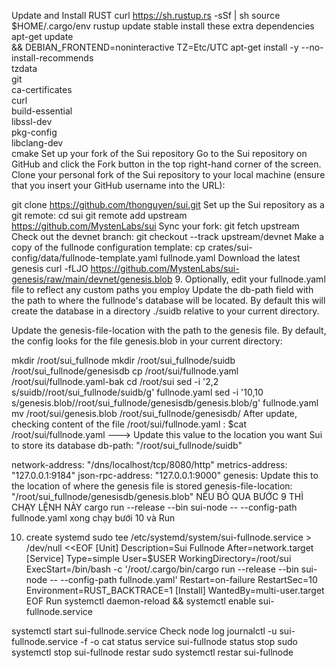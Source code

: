 Update and Install RUST
curl https://sh.rustup.rs -sSf | sh
source $HOME/.cargo/env
rustup update stable
install these extra dependencies
    apt-get update \
    && DEBIAN_FRONTEND=noninteractive TZ=Etc/UTC apt-get install -y --no-install-recommends \
    tzdata \
    git \
    ca-certificates \
    curl \
    build-essential \
    libssl-dev \
    pkg-config \
    libclang-dev \
    cmake
Set up your fork of the Sui repository
Go to the Sui repository on GitHub and click the Fork button in the top right-hand corner of the screen. Clone your personal fork of the Sui repository to your local machine (ensure that you insert your GitHub username into the URL):

 git clone https://github.com/thonguyen/sui.git
Set up the Sui repository as a git remote:
 cd sui
 git remote add upstream https://github.com/MystenLabs/sui
Sync your fork:
   git fetch upstream
Check out the devnet branch:
   git checkout --track upstream/devnet
Make a copy of the fullnode configuration template:
   cp crates/sui-config/data/fullnode-template.yaml fullnode.yaml
Download the latest genesis
 curl -fLJO https://github.com/MystenLabs/sui-genesis/raw/main/devnet/genesis.blob
9. Optionally, edit your fullnode.yaml file to reflect any custom paths you employ
Update the db-path field with the path to where the fullnode's database will be located. By default this will create the database in a directory ./suidb relative to your current directory.

Update the genesis-file-location with the path to the genesis file. By default, the config looks for the file genesis.blob in your current directory:

mkdir /root/sui_fullnode
mkdir /root/sui_fullnode/suidb /root/sui_fullnode/genesisdb
cp /root/sui/fullnode.yaml /root/sui/fullnode.yaml-bak
cd /root/sui
sed -i '2,2 s/suidb/\/root\/sui_fullnode\/suidb/g' fullnode.yaml
sed -i '10,10 s/genesis\.blob/\/root\/sui_fullnode\/genesisdb\/genesis\.blob/g' fullnode.yaml
mv /root/sui/genesis.blob /root/sui_fullnode/genesisdb/
After update, checking content of the file /root/sui/fullnode.yaml : $cat /root/sui/fullnode.yaml --->
Update this value to the location you want Sui to store its database
db-path: "/root/sui_fullnode/suidb"

network-address: "/dns/localhost/tcp/8080/http"
metrics-address: "127.0.0.1:9184"
json-rpc-address: "127.0.0.1:9000"
genesis:
Update this to the location of where the genesis file is stored
  genesis-file-location: "/root/sui_fullnode/genesisdb/genesis.blob"
NẾU BỎ QUA BƯỚC 9 THÌ CHẠY LỆNH NÀY
 cargo run --release --bin sui-node -- --config-path fullnode.yaml
xong chạy bưới 10 và Run

10. create systemd
sudo tee /etc/systemd/system/sui-fullnode.service > /dev/null <<EOF
[Unit]
Description=Sui Fullnode
After=network.target
[Service]
Type=simple
User=$USER
WorkingDirectory=/root/sui
ExecStart=/bin/bash -c '/root/.cargo/bin/cargo run --release --bin sui-node -- --config-path fullnode.yaml'
Restart=on-failure
RestartSec=10
Environment=RUST_BACKTRACE=1
[Install]
WantedBy=multi-user.target
EOF
Run
systemctl daemon-reload && systemctl enable sui-fullnode.service

systemctl start sui-fullnode.service
Check node
log
journalctl -u sui-fullnode.service -f -o cat 
status
 service sui-fullnode status
stop
sudo systemctl stop sui-fullnode
restar
sudo systemctl restar sui-fullnode
